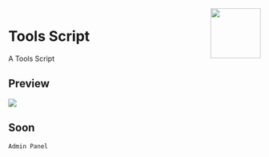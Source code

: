 <img src="https://avatars.githubusercontent.com/u/79379503?s=400&u=3e2a884adc363290d508371047415f3bd7fb367e&v=4" width="100" height="auto" align="right">

Tools Script
=================

A Tools Script

Preview
------
<img src="https://image.prntscr.com/image/XdbMvLX4QpWdz4nXCpXEAA.png">

Soon
-------
```
Admin Panel
```
